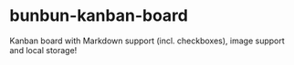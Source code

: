 # bunbun-kanban-board
Kanban board with Markdown support (incl. checkboxes), image support and local storage!
